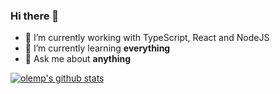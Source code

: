 ### Hi there 👋
- 🔭 I’m currently working with TypeScript, React and NodeJS
- 🌱 I’m currently learning **everything**
- 💬 Ask me about **anything**


[![olemp's github stats](https://github-readme-stats.vercel.app/api?username=olemp)](https://github.com/anuraghazra/github-readme-stats)
